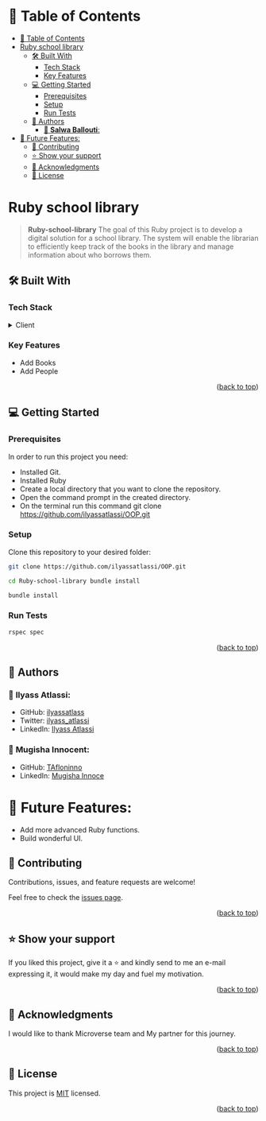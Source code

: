 
# 📗 Table of Contents

- [📗 Table of Contents](#-table-of-contents)
- [Ruby school library ](#ruby-school-library-)
  - [🛠 Built With ](#-built-with-)
    - [Tech Stack ](#tech-stack-)
    - [Key Features ](#key-features-)
  - [💻 Getting Started ](#-getting-started-)
    - [Prerequisites](#prerequisites)
    - [Setup](#setup)
    - [Run Tests](#run-tests)
  - [👥 Authors ](#-authors-)
    - [👤 **Salwa Ballouti**:](#-salwa-ballouti)
- [🔭 Future Features:](#-future-features)
  - [🤝 Contributing ](#-contributing-)
  - [⭐️ Show your support ](#️-show-your-support-)
  - [🙏 Acknowledgments ](#-acknowledgments-)
  - [📝 License ](#-license-)

<!-- PROJECT DESCRIPTION -->

# Ruby school library <a name="about-project"></a>

> **Ruby-school-library**  The goal of this Ruby project is to develop a digital solution for a school library. The system will enable the librarian to efficiently keep track of the books in the library and manage information about who borrows them.

## 🛠 Built With <a name="built-with"></a>

### Tech Stack <a name="tech-stack"></a>

<details>
  <summary>Client</summary>
  <ul>
    <li><a href="https://www.ruby-lang.org/en/">Ruby</a></li>
  </ul>
</details>

<!-- Features -->

### Key Features <a name="key-features"></a>

- Add Books
- Add People

<p align="right">(<a href="#readme-top">back to top</a>)</p>


<!-- GETTING STARTED -->

## 💻 Getting Started <a name="getting-started"></a>

### Prerequisites

In order to run this project you need:
- Installed Git.
- Installed Ruby
- Create a local directory that you want to clone the repository.
- Open the command prompt in the created directory.
- On the terminal run this command git clone https://github.com/ilyassatlassi/OOP.git



### Setup

Clone this repository to your desired folder:

```sh 
git clone https://github.com/ilyassatlassi/OOP.git
  ```
  ```sh 
  cd Ruby-school-library bundle install
  ```
  ```sh 
  bundle install
  ```
### Run Tests
  ```sh 
  rspec spec
  ```

<p align="right">(<a href="#readme-top">back to top</a>)</p>

<!-- AUTHORS -->

## 👥 Authors <a name="authors"></a>
### 👤 **Ilyass Atlassi**:
- GitHub: [ilyassatlass](https://github.com/ilyassatlass)
- Twitter: [ilyass_atlassi](https://twitter.com/ilyass_atlassi)
- LinkedIn: [Ilyass Atlassi](https://www.linkedin.com/in/ilyassatlassi/)

### 👤 **Mugisha Innocent**:
- GitHub: [TAfloninno](https://github.com/Tafloninno)
- LinkedIn: [Mugisha Innoce](https://www.linkedin.com/in/mugisha-innocent/)
  
# 🔭 Future Features:
- Add more advanced Ruby functions.
- Build wonderful UI.

## 🤝 Contributing <a name="contributing"></a>

Contributions, issues, and feature requests are welcome!

Feel free to check the [issues page](../../issues/).

<p align="right">(<a href="#readme-top">back to top</a>)</p>

<!-- SUPPORT -->

## ⭐️ Show your support <a name="support"></a>
If you liked this project, give it a ⭐️ and kindly send to me an e-mail expressing it, it would make my day and fuel my motivation.

<p align="right">(<a href="#readme-top">back to top</a>)</p>

<!-- ACKNOWLEDGEMENTS -->

## 🙏 Acknowledgments <a name="acknowledgements"></a>

I would like to thank Microverse team and My partner for this journey.

<p align="right">(<a href="#readme-top">back to top</a>)</p>


<!-- LICENSE -->

## 📝 License <a name="license"></a>

This project is [MIT](./LICENSE) licensed.

<p align="right">(<a href="#readme-top">back to top</a>)</p>
